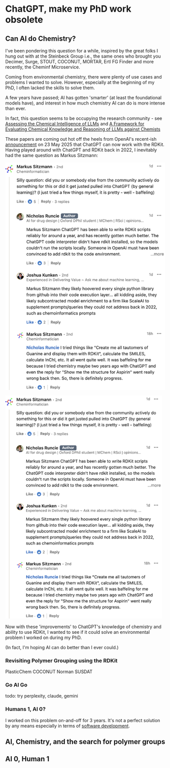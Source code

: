 # ChatGPT, make my PhD work obsolete
## Can AI do Chemistry?

I've been pondering this question for a while, inspired by the great folks I hung out with at the Steinbeck Group i.e., the same ones who brought you Decimer, Surge, STOUT, COCONUT, MORTAR, Ertl FG Finder and more recently, the Cheminf Microservice.

Coming from environmental chemistry, there were plenty of use cases and problems I wanted to solve. However, especially at the beginning of my PhD, I often lacked the skills to solve them.

A few years have passed; AI has gotten 'smarter' (at least the foundational models have), and interest in how much chemistry AI can do is more intense than ever. 

In fact, this question seems to be occupying the research community - see  [Assessing the Chemical Intelligence of LLMs](https://arxiv.org/abs/2505.07735) and [A Framework for Evaluating Chemical Knowledge and Reasoning of LLMs against Chemists](https://www-nature-com.proxy.bnl.lu/articles/s41557-025-01815-x)

These papers are coming out hot off the heels from OpenAI's recent-ish [announcement](https://x.com/gdb/status/1925944910634463729) on 23 May 2025 that ChatGPT can now work with the RDKit. Having played around with ChatGPT and RDKit back in 2022, I inevitably had the same question as Markus Sitzmann:

![openai-rdkit-integration](/images/openai-rdkit-integration.png)

<img src="/images/openai-rdkit-integration.png" height="700" />

Now with these 'improvements' to ChatGPT's knowledge of chemistry and ability to use RDKit, I wanted to see if it could solve an environmental problem I worked on during my PhD.

(In fact, I'm hoping AI can do better than I ever could.)

### Revisiting Polymer Grouping using the RDKit

PlasticChem
COCONUT
Norman SUSDAT

### Go AI Go
todo: try perplexity, claude, gemini

### Humans 1, AI 0?
I worked on this problem on-and-off for 3 years. It's not a perfect solution by any means especially in terms of [software development](/_posts/2023-09-03-reflections-software.md/tests).

























## AI, Chemistry, and the search for polymer groups




## AI 0, Human 1  





